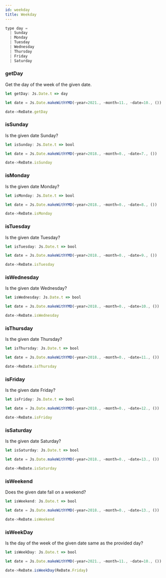 ```yaml
---
id: weekday
title: Weekday
---
```


```js
type day =
  | Sunday
  | Monday
  | Tuesday
  | Wednesday
  | Thursday
  | Friday
  | Saturday
```

### getDay

Get the day of the week of the given date.

```js
let getDay: Js.Date.t => day
```

```js
let date = Js.Date.makeWithYMD(~year=2021., ~month=11., ~date=10., ())

date->ReDate.getDay
```

### isSunday

Is the given date Sunday?

```js
let isSunday: Js.Date.t => bool
```

```js
let date = Js.Date.makeWithYMD(~year=2018., ~month=0., ~date=7., ())

date->ReDate.isSunday
```

### isMonday

Is the given date Monday?

```js
let isMonday: Js.Date.t => bool
```

```js
let date = Js.Date.makeWithYMD(~year=2018., ~month=0., ~date=8., ())

date->ReDate.isMonday
```

### isTuesday

Is the given date Tuesday?

```js
let isTuesday: Js.Date.t => bool
```

```js
let date = Js.Date.makeWithYMD(~year=2018., ~month=0., ~date=9., ())

date->ReDate.isTuesday
```

### isWednesday

Is the given date Wednesday?

```js
let isWednesday: Js.Date.t => bool
```

```js
let date = Js.Date.makeWithYMD(~year=2018., ~month=0., ~date=10., ())

date->ReDate.isWednesday
```

### isThursday

Is the given date Thursday?

```js
let isThursday: Js.Date.t => bool
```

```js
let date = Js.Date.makeWithYMD(~year=2018., ~month=0., ~date=11., ())

date->ReDate.isThursday
```

### isFriday

Is the given date Friday?

```js
let isFriday: Js.Date.t => bool
```

```js
let date = Js.Date.makeWithYMD(~year=2018., ~month=0., ~date=12., ())

date->ReDate.isFriday
```

### isSaturday

Is the given date Saturday?

```js
let isSaturday: Js.Date.t => bool
```

```js
let date = Js.Date.makeWithYMD(~year=2018., ~month=0., ~date=13., ())

date->ReDate.isSaturday
```

### isWeekend

Does the given date fall on a weekend?

```js
let isWeekend: Js.Date.t => bool
```

```js
let date = Js.Date.makeWithYMD(~year=2018., ~month=0., ~date=13., ())

date->ReDate.isWeekend
```

### isWeekDay

Is the day of the week of the given date same as the provided day?

```js
let isWeekDay: Js.Date.t => bool
```

```js
let date = Js.Date.makeWithYMD(~year=2021., ~month=11., ~date=10., ())

date->ReDate.isWeekDay(ReDate.Friday)
```
